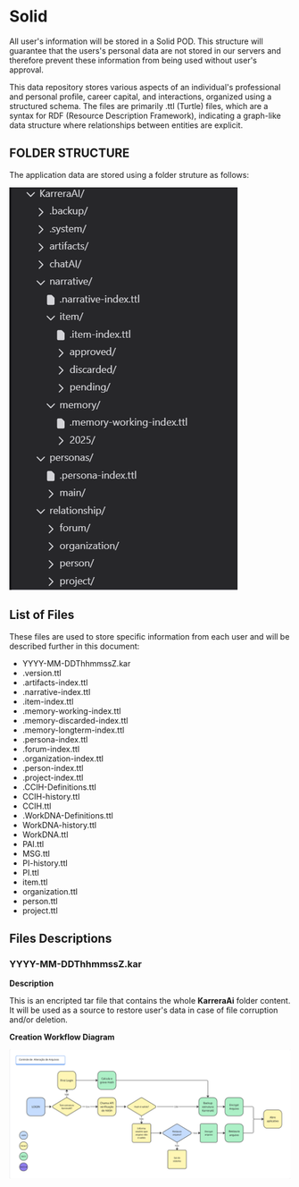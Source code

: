 # Solid

All user's information will be stored in a Solid POD. This structure will guarantee that the users's personal data are not stored in our servers and therefore prevent these information from being used without user's approval.

This data repository stores various aspects of an individual's professional and personal profile, career capital, and interactions, organized using a structured schema. The files are primarily .ttl (Turtle) files, which are a syntax for RDF (Resource Description Framework), indicating a graph-like data structure where relationships between entities are explicit.

## FOLDER STRUCTURE

The application data are stored using a folder struture as follows:

![image info](./assets/PodFolder.png)

## List of Files

These files are used to store specific information from each user and will be described further in this document:

* YYYY-MM-DDThhmmssZ.kar
* .version.ttl
* .artifacts-index.ttl
* .narrative-index.ttl
* .item-index.ttl
* .memory-working-index.ttl
* .memory-discarded-index.ttl
* .memory-longterm-index.ttl
* .persona-index.ttl
* .forum-index.ttl
* .organization-index.ttl
* .person-index.ttl
* .project-index.ttl
* .CCIH-Definitions.ttl
* CCIH-history.ttl
* CCIH.ttl
* .WorkDNA-Definitions.ttl
* WorkDNA-history.ttl
* WorkDNA.ttl
* PAI.ttl
* MSG.ttl
* PI-history.ttl
* PI.ttl
* item.ttl
* organization.ttl
* person.ttl
* project.ttl

## Files Descriptions

### YYYY-MM-DDThhmmssZ.kar

**Description**

This is an encripted tar file that contains the whole **KarreraAi** folder content. It will be used as a source to restore user's data in case of file corruption and/or deletion.

**Creation Workflow Diagram**

![image info](./assets/BackupFlow.jpg)
